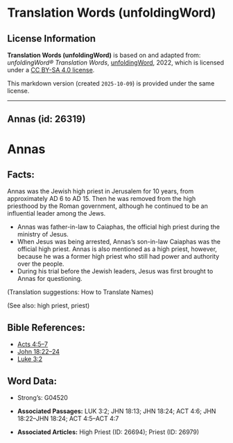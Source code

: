 # Translation Words (unfoldingWord)

## License Information

**Translation Words (unfoldingWord)** is based on and adapted from: _unfoldingWord® Translation Words_, [unfoldingWord](https://unfoldingword.org/utw), 2022, which is licensed under a [CC BY-SA 4.0 license](https://creativecommons.org/licenses/by-sa/4.0/legalcode.en).

This markdown version (created `2025-10-09`) is provided under the same license.



--------------------------------

## Annas (id: 26319)

Annas
=====

Facts:
------

Annas was the Jewish high priest in Jerusalem for 10 years, from approximately AD 6 to AD 15\. Then he was removed from the high priesthood by the Roman government, although he continued to be an influential leader among the Jews.

* Annas was father\-in\-law to Caiaphas, the official high priest during the ministry of Jesus.
* When Jesus was being arrested, Annas’s son\-in\-law Caiaphas was the official high priest. Annas is also mentioned as a high priest, however, because he was a former high priest who still had power and authority over the people.
* During his trial before the Jewish leaders, Jesus was first brought to Annas for questioning.

(Translation suggestions: How to Translate Names)

(See also: high priest, priest)

Bible References:
-----------------

* [Acts 4:5–7](https://ref.ly/Acts4:5-Acts4:7)
* [John 18:22–24](https://ref.ly/John18:22-John18:24)
* [Luke 3:2](https://ref.ly/Luke3:2)

Word Data:
----------

* Strong’s: G04520

* **Associated Passages:** LUK 3:2; JHN 18:13; JHN 18:24; ACT 4:6; JHN 18:22–JHN 18:24; ACT 4:5–ACT 4:7
* **Associated Articles:** High Priest (ID: 26694); Priest (ID: 26979)

